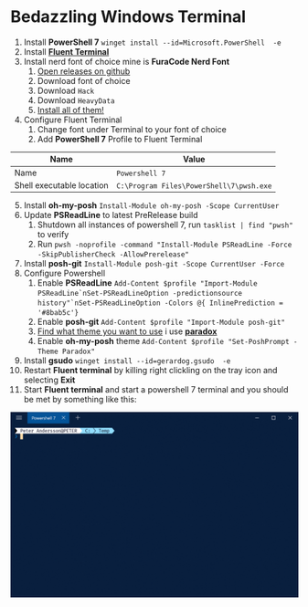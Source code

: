 # Bedazzling Windows Terminal

1. Install **PowerShell 7** `winget install --id=Microsoft.PowerShell  -e`
2. Install [**Fluent Terminal**](https://www.microsoft.com/en-us/p/fluent-terminal/9p2krlmfxf9t?activetab=pivot:overviewtab)
3. Install nerd font of choice mine is **FuraCode Nerd Font**
   1. [Open releases on github](https://github.com/ryanoasis/nerd-fonts/releases/)
   2. Download font of choice
   3. Download `Hack`
   4. Download `HeavyData`
   5. [Install all of them!](https://github.com/ryanoasis/nerd-fonts#font-installation)
4. Configure Fluent Terminal
   1. Change font under Terminal to your font of choice
   2. Add **PowerShell 7** Profile to Fluent Terminal

| Name                      | Value                                    |
| ------------------------- | ---------------------------------------- |
| Name                      | `Powershell 7`                           |
| Shell executable location | `C:\Program Files\PowerShell\7\pwsh.exe` |
5. Install **oh-my-posh** `Install-Module oh-my-posh -Scope CurrentUser`
2. Update **PSReadLine** to latest PreRelease build
   1. Shutdown all instances of powershell 7, run `tasklist | find "pwsh"` to verify
   2. Run `pwsh -noprofile -command "Install-Module PSReadLine -Force -SkipPublisherCheck -AllowPrerelease"`
3. Install **posh-git** `Install-Module posh-git -Scope CurrentUser -Force`
4. Configure Powershell
   1. Enable **PSReadLine** ``Add-Content $profile "Import-Module PSReadLine`nSet-PSReadLineOption -predictionsource history"`nSet-PSReadLineOption -Colors @{ InlinePrediction = '#8bab5c'}``
   2. Enable **posh-git** `Add-Content $profile "Import-Module posh-git"`
   3. [Find what theme you want to use](https://ohmyposh.dev/docs/themes) i use [**paradox**](https://ohmyposh.dev/docs/themes#paradox)
   4. Enable **oh-my-posh** theme `Add-Content $profile "Set-PoshPrompt -Theme Paradox"`
5.  Install **gsudo** `winget install --id=gerardog.gsudo  -e`
6.  Restart **Fluent terminal** by killing right clickling on the tray icon and selecting **Exit**
7.  Start **Fluent terminal** and start a powershell 7 terminal and you should be met by something like this:

![Terminal Example](Example-Compressed.gif "Terminal Example")
